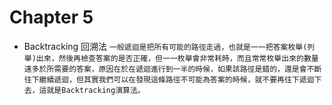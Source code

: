 # Chapter 5
- Backtracking 回溯法
    `一般遞迴是把所有可能的路徑走過，也就是一一把答案枚舉(列舉)出來，然後再檢查答案的是否正確，但一一枚舉會非常耗時，而且常常枚舉出來的數量遠多於所需要的答案，原因在於在遞迴進行到一半的時候，如果該路徑是錯的，還是會不斷往下繼續遞迴，但其實我們可以在發現這條路徑不可能為答案的時候，就不要再往下遞迴下去，這就是Backtracking演算法。`
